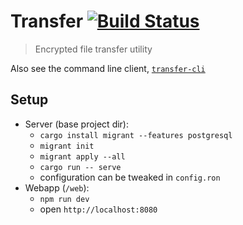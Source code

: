 # Transfer [![Build Status](https://travis-ci.org/jaemk/transfer.svg?branch=master)](https://travis-ci.org/jaemk/transfer)

> Encrypted file transfer utility

Also see the command line client, [`transfer-cli`](https://github.com/jaemk/transfer-cli)


## Setup

- Server (base project dir):
    - `cargo install migrant --features postgresql`
    - `migrant init`
    - `migrant apply --all`
    - `cargo run -- serve`
    - configuration can be tweaked in `config.ron`
- Webapp (`/web`):
    - `npm run dev`
    - open `http://localhost:8080`
    

